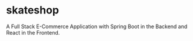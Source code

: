 # skateshop
A Full Stack E-Commerce Application with Spring Boot in the Backend and React in the Frontend.
